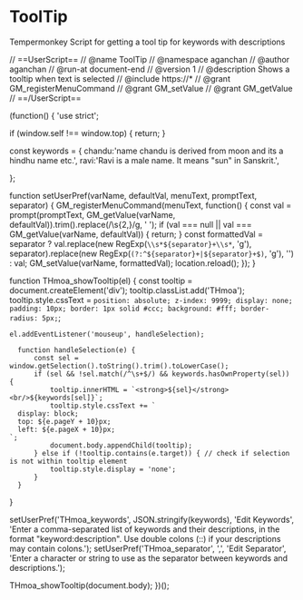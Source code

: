 # ToolTip
Tempermonkey Script for getting a tool tip for keywords with descriptions

// ==UserScript==
// @name          ToolTip
// @namespace     aganchan
// @author        aganchan
// @run-at        document-end
// @version       1
// @description   Shows a tooltip when text is selected
// @include       https://*
// @grant         GM_registerMenuCommand
// @grant         GM_setValue
// @grant         GM_getValue
// ==/UserScript==

(function() {
  'use strict';

  if (window.self !== window.top) {
    return;
  }

  const keywords = {
chandu:'name chandu is derived from moon and its a hindhu name etc.',
ravi:'Ravi is a male name. It means "sun" in Sanskrit.',


  };

  function setUserPref(varName, defaultVal, menuText, promptText, separator) {
    GM_registerMenuCommand(menuText, function() {
      const val = prompt(promptText, GM_getValue(varName, defaultVal)).trim().replace(/\s{2,}/g, ' ');
      if (val === null || val === GM_getValue(varName, defaultVal)) {
        return;
      }
      const formattedVal = separator ? val.replace(new RegExp(`\\s*${separator}+\\s*`, 'g'), separator).replace(new RegExp(`(?:^${separator}+|${separator}+$)`, 'g'), '') : val;
      GM_setValue(varName, formattedVal);
      location.reload();
    });
  }

  function THmoa_showTooltip(el) {
    const tooltip = document.createElement('div');
    tooltip.classList.add('THmoa');
    tooltip.style.cssText = `
      position: absolute;
      z-index: 9999;
      display: none;
      padding: 10px;
      border: 1px solid #ccc;
      background: #fff;
      border-radius: 5px;
    `;

    el.addEventListener('mouseup', handleSelection);

      function handleSelection(e) {
          const sel = window.getSelection().toString().trim().toLowerCase();
          if (sel && !sel.match(/^\s+$/) && keywords.hasOwnProperty(sel)) {
              tooltip.innerHTML = `<strong>${sel}</strong><br/>${keywords[sel]}`;
              tooltip.style.cssText += `
      display: block;
      top: ${e.pageY + 10}px;
      left: ${e.pageX + 10}px;
    `;
              document.body.appendChild(tooltip);
          } else if (!tooltip.contains(e.target)) { // check if selection is not within tooltip element
              tooltip.style.display = 'none';
          }
      }
  }

  setUserPref('THmoa_keywords', JSON.stringify(keywords), 'Edit Keywords', 'Enter a comma-separated list of keywords and their descriptions, in the format "keyword:description". Use double colons (::) if your descriptions may contain colons.');
  setUserPref('THmoa_separator', ',', 'Edit Separator', 'Enter a character or string to use as the separator between keywords and descriptions.');

  THmoa_showTooltip(document.body);
})();
